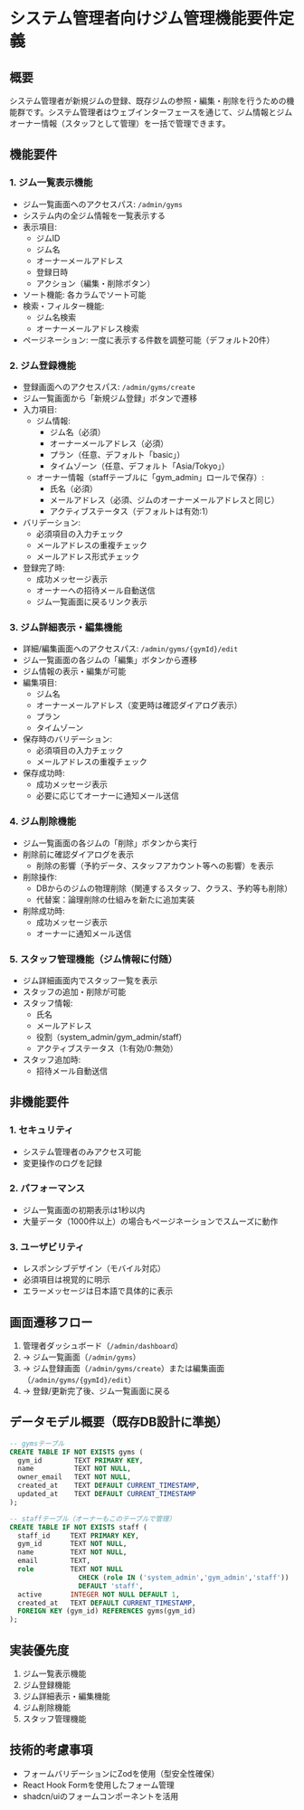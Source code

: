 # システム管理者向けジム管理機能要件定義

## 概要
システム管理者が新規ジムの登録、既存ジムの参照・編集・削除を行うための機能群です。システム管理者はウェブインターフェースを通じて、ジム情報とジムオーナー情報（スタッフとして管理）を一括で管理できます。

## 機能要件

### 1. ジム一覧表示機能
- ジム一覧画面へのアクセスパス: `/admin/gyms`
- システム内の全ジム情報を一覧表示する
- 表示項目:
  - ジムID
  - ジム名
  - オーナーメールアドレス
  - 登録日時
  - アクション（編集・削除ボタン）
- ソート機能: 各カラムでソート可能
- 検索・フィルター機能:
  - ジム名検索
  - オーナーメールアドレス検索
- ページネーション: 一度に表示する件数を調整可能（デフォルト20件）

### 2. ジム登録機能
- 登録画面へのアクセスパス: `/admin/gyms/create`
- ジム一覧画面から「新規ジム登録」ボタンで遷移
- 入力項目:
  - ジム情報:
    - ジム名（必須）
    - オーナーメールアドレス（必須）
    - プラン（任意、デフォルト「basic」）
    - タイムゾーン（任意、デフォルト「Asia/Tokyo」）
  - オーナー情報（staffテーブルに「gym_admin」ロールで保存）:
    - 氏名（必須）
    - メールアドレス（必須、ジムのオーナーメールアドレスと同じ）
    - アクティブステータス（デフォルトは有効:1）
- バリデーション:
  - 必須項目の入力チェック
  - メールアドレスの重複チェック
  - メールアドレス形式チェック
- 登録完了時:
  - 成功メッセージ表示
  - オーナーへの招待メール自動送信
  - ジム一覧画面に戻るリンク表示

### 3. ジム詳細表示・編集機能
- 詳細/編集画面へのアクセスパス: `/admin/gyms/{gymId}/edit`
- ジム一覧画面の各ジムの「編集」ボタンから遷移
- ジム情報の表示・編集が可能
- 編集項目:
  - ジム名
  - オーナーメールアドレス（変更時は確認ダイアログ表示）
  - プラン
  - タイムゾーン
- 保存時のバリデーション:
  - 必須項目の入力チェック
  - メールアドレスの重複チェック
- 保存成功時:
  - 成功メッセージ表示
  - 必要に応じてオーナーに通知メール送信

### 4. ジム削除機能
- ジム一覧画面の各ジムの「削除」ボタンから実行
- 削除前に確認ダイアログを表示
  - 削除の影響（予約データ、スタッフアカウント等への影響）を表示
- 削除操作:
  - DBからのジムの物理削除（関連するスタッフ、クラス、予約等も削除）
  - 代替案：論理削除の仕組みを新たに追加実装
- 削除成功時:
  - 成功メッセージ表示
  - オーナーに通知メール送信

### 5. スタッフ管理機能（ジム情報に付随）
- ジム詳細画面内でスタッフ一覧を表示
- スタッフの追加・削除が可能
- スタッフ情報:
  - 氏名
  - メールアドレス
  - 役割（system_admin/gym_admin/staff）
  - アクティブステータス（1:有効/0:無効）
- スタッフ追加時:
  - 招待メール自動送信

## 非機能要件

### 1. セキュリティ
- システム管理者のみアクセス可能
- 変更操作のログを記録

### 2. パフォーマンス
- ジム一覧画面の初期表示は1秒以内
- 大量データ（1000件以上）の場合もページネーションでスムーズに動作

### 3. ユーザビリティ
- レスポンシブデザイン（モバイル対応）
- 必須項目は視覚的に明示
- エラーメッセージは日本語で具体的に表示

## 画面遷移フロー
1. 管理者ダッシュボード（`/admin/dashboard`）
2. → ジム一覧画面（`/admin/gyms`）
3. → ジム登録画面（`/admin/gyms/create`）または編集画面（`/admin/gyms/{gymId}/edit`）
4. → 登録/更新完了後、ジム一覧画面に戻る

## データモデル概要（既存DB設計に準拠）
```sql
-- gymsテーブル
CREATE TABLE IF NOT EXISTS gyms (
  gym_id        TEXT PRIMARY KEY,
  name          TEXT NOT NULL,
  owner_email   TEXT NOT NULL,
  created_at    TEXT DEFAULT CURRENT_TIMESTAMP,
  updated_at    TEXT DEFAULT CURRENT_TIMESTAMP
);

-- staffテーブル（オーナーもこのテーブルで管理）
CREATE TABLE IF NOT EXISTS staff (
  staff_id     TEXT PRIMARY KEY,
  gym_id       TEXT NOT NULL,
  name         TEXT NOT NULL,
  email        TEXT,
  role         TEXT NOT NULL
                 CHECK (role IN ('system_admin','gym_admin','staff'))
                 DEFAULT 'staff',
  active       INTEGER NOT NULL DEFAULT 1,
  created_at   TEXT DEFAULT CURRENT_TIMESTAMP,
  FOREIGN KEY (gym_id) REFERENCES gyms(gym_id)
);
```

## 実装優先度
1. ジム一覧表示機能
2. ジム登録機能
3. ジム詳細表示・編集機能
4. ジム削除機能
5. スタッフ管理機能

## 技術的考慮事項
- フォームバリデーションにZodを使用（型安全性確保）
- React Hook Formを使用したフォーム管理
- shadcn/uiのフォームコンポーネントを活用